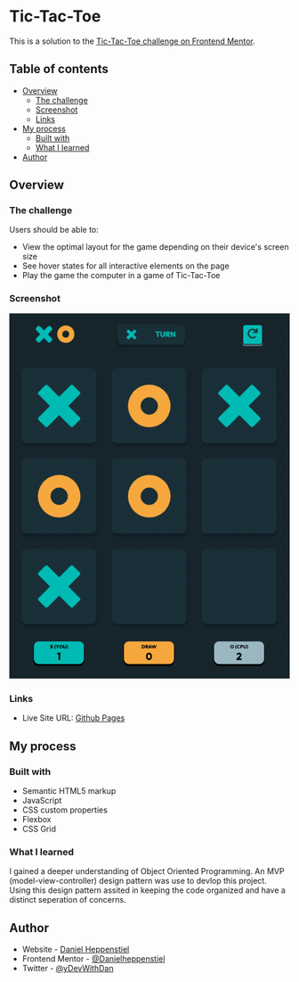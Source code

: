 #  Tic-Tac-Toe

This is a solution to the [Tic-Tac-Toe challenge on Frontend Mentor](https://www.frontendmentor.io/challenges/tic-tac-toe-game-Re7ZF_E2v).

## Table of contents

- [Overview](#overview)
  - [The challenge](#the-challenge)
  - [Screenshot](#screenshot)
  - [Links](#links)
- [My process](#my-process)
  - [Built with](#built-with)
  - [What I learned](#what-i-learned)
- [Author](#author)

## Overview

### The challenge

Users should be able to:

- View the optimal layout for the game depending on their device's screen size
- See hover states for all interactive elements on the page
- Play the game the computer in a game of Tic-Tac-Toe

### Screenshot

![alt text](./assets/game%20play.png)

### Links

- Live Site URL: [Github Pages](https://danielheppenstiel.github.io/Tic-Tac-Toe-Game/)

## My process

### Built with

- Semantic HTML5 markup
- JavaScript
- CSS custom properties
- Flexbox
- CSS Grid


### What I learned

I gained a deeper understanding of Object Oriented Programming. An MVP (model-view-controller) design pattern was use to devlop this project. Using this design pattern assited in keeping the code organized and have a distinct seperation of concerns.

## Author

- Website - [Daniel Heppenstiel](https://github.com/Danielheppenstiel)
- Frontend Mentor - [@Danielheppenstiel](https://www.frontendmentor.io/profile/Danielheppenstiel)
- Twitter - [@yDevWithDan](https://twitter.com/DevWithDan)
